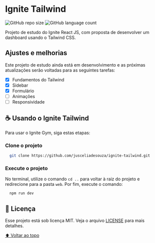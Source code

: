 # Ignite Tailwind

![GitHub repo size](https://img.shields.io/github/repo-size/jusceliadesouza/ignite-tailwind?style=for-the-badge)
![GitHub language count](https://img.shields.io/github/languages/count/jusceliadesouza/ignite-tailwind?style=for-the-badge)
<!-- ![GitHub forks](https://img.shields.io/github/forks/jusceliadesouza/ignite-tailwind?style=for-the-badge) -->

<!-- <img src="" alt="imagem"> -->

Projeto de estudo do Ignite React JS, com proposta de desenvolver um dashboard usando o Tailwind CSS.

## Ajustes e melhorias

Este projeto de estudo ainda está em desenvolvimento e as próximas atualizações serão voltadas para as seguintes tarefas:

- [x] Fundamentos do Tailwind
- [x] Sidebar
- [x] Formulário
- [ ] Animações
- [ ] Responsividade

## ☕ Usando o Ignite Tailwind

Para usar o Ignite Gym, siga estas etapas:

### Clone o projeto

```bash
  git clone https://github.com/jusceliadesouza/ignite-tailwind.git
```

### Execute o projeto

No terminal, utilize o comando `cd ..` para voltar à raiz do projeto e redirecione para a pasta `web`. Por fim, execute o comando:

```bash
  npm run dev
```

## 📝 Licença

Esse projeto está sob licença MIT. Veja o arquivo [LICENSE](LICENSE.md) para mais detalhes.

[⬆ Voltar ao topo](#ignite-tailwind)
